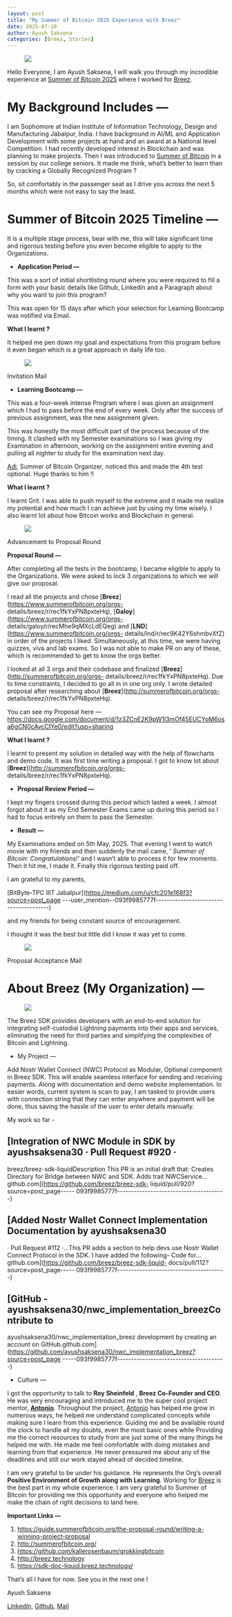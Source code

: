 ```yaml
---
layout: post
title: "My Summer of Bitcoin 2025 Experience with Breez"
date: 2025-07-10
author: Ayush Saksena
categories: [Breez, Stories]
---
```



<figure>
<img src="https://miro.medium.com/v2/resize:fit:1400/format:webp/1*9t8T5c9Y9WkJ52oRnteUfg.png"/>
</figure>

Hello Everyone, I am Ayush Saksena, I will walk you through my incredible
experience at [Summer of Bitcoin
2025](http://summerofbitcoin.org/2025-accepted-projects) where I worked for
[Breez](http://breez.technology).

# **My Background Includes —**

I am Sophomore at Indian Institute of Information Technology, Design and
Manufacturing Jabalpur, India. I have background in AI/ML and Application
Development with some projects at hand and an award at a National level
Competition. I had recently developed interest in Blockchain and was planning
to make projects. Then I was introduced to [Summer of
Bitcoin](https://www.linkedin.com/company/summer-of-bitcoin/) in a session by
our college seniors. It made me think, what’s better to learn than by cracking
a Globally Recognized Program ?

So, sit comfortably in the passenger seat as I drive you across the next 5
months which were not easy to say the least.

# **Summer of Bitcoin 2025 Timeline —**

It is a multiple stage process, bear with me, this will take significant time
and rigorous testing before you even become eligible to apply to the
Organizations.

  * **Application Period —**

This was a sort of initial shortlisting round where you were required to fill
a form with your basic details like Github, LinkedIn and a Paragraph about why
you want to join this program?

This was open for 15 days after which your selection for Learning Bootcamp was
notified via Email.

**What I learnt ?**

It helped me pen down my goal and expectations from this program before it
even began which is a great approach in daily life too.

<figure>
<img src="https://miro.medium.com/v2/resize:fit:1400/format:webp/1*EOtWLB2W3cwxjlrM116rUA.png"/>
</figure>

Invitation Mail

  * **Learning Bootcamp —**

This was a four-week intense Program where I was given an assignment which I
had to pass before the end of every week. Only after the success of previous
assignment, was the new assignment given.

This was honestly the most difficult part of the process because of the
timing. It clashed with my Semester examinations so I was giving my
Examination in afternoon, working on the assignment entire evening and pulling
all nighter to study for the examination next day.

[Adi](https://www.linkedin.com/in/adi-shankara-608610216/), Summer of Bitcoin
Organizer, noticed this and made the 4th test optional. Huge thanks to him !!

**What I learnt ?**

I learnt Grit. I was able to push myself to the extreme and it made me realize
my potential and how much I can achieve just by using my time wisely. I also
learnt lot about how Bitcoin works and Blockchain in general.

<figure>
<img src="https://miro.medium.com/v2/resize:fit:1400/format:webp/1*TtizUlLkanFpDbJcH-LoSw.jpeg"/>
</figure>

Advancement to Proposal Round

**Proposal Round —**

After completing all the tests in the bootcamp, I became eligible to apply to
the Organizations. We were asked to lock 3 organizations to which we will give
our proposal.

I read all the projects and chose
[**Breez**](https://www.summerofbitcoin.org/orgs-
details/breez/r/rec1fkYxPN8pxteHq),
[**Galoy**](https://www.summerofbitcoin.org/orgs-
details/galoy/r/recMhe9qMXcLdEQeg) and
[**LND**](https://www.summerofbitcoin.org/orgs-
details/lnd/r/rec9K42Y6shmbvXfZ) in order of the projects I liked.
Simultaneously, at this time, we were having quizzes, viva and lab exams. So I
was not able to make PR on any of these, which is recommended to get to know
the orgs better.

I looked at all 3 orgs and their codebase and finalized
[**Breez**](http://summerofbitcoin.org/orgs-
details/breez/r/rec1fkYxPN8pxteHq). Due to time constraints, I decided to go
all in in one org only. I wrote detailed proposal after researching about
[**Breez**](http://summerofbitcoin.org/orgs-
details/breez/r/rec1fkYxPN8pxteHq).

You can see my Proposal here —
<https://docs.google.com/document/d/1z3ZCnE2K9pW1I3mOf45EUCYoM6osa6gCN0cAvcCIYe0/edit?usp=sharing>

**What I learnt ?**

I learnt to present my solution in detailed way with the help of flowcharts
and demo code. It was first time writing a proposal. I got to know lot about
[**Breez**](http://summerofbitcoin.org/orgs-
details/breez/r/rec1fkYxPN8pxteHq).

  * **Proposal Review Period —**

I kept my fingers crossed during this period which lasted a week. I almost
forgot about it as my End Semester Exams came up during this period so I had
to focus entirely on them to pass the Semester.

  * **Result —**

My Examinations ended on 5th May, 2025. That evening I went to watch movie
with my friends and then suddenly the mail came, ‘ _Summer of Bitcoin:
Congratulations!’_ and I wasn’t able to process it for few moments. Then it
hit me, I made it. Finally this rigorous testing paid off.

I am grateful to my parents,

[BitByte-TPC IIIT Jabalpur](https://medium.com/u/cfc201e168f3?source=post_page
---user_mention--093f9985777f---------------------------------------)

and my friends for being constant source of encouragement.

I thought it was the best but little did I know it was yet to come.

<figure>
<img src="https://miro.medium.com/v2/resize:fit:1400/format:webp/1*dmbNkD5D-u45r44go_cf0g.png"/>
</figure>

Proposal Acceptance Mail

# **About Breez (My Organization) —**

<figure>
<img src="https://miro.medium.com/v2/resize:fit:1400/format:webp/1*iJMWZt-2D5PIPg_3eAePVA.png"/>
</figure>

The Breez SDK provides developers with an end-to-end solution for integrating
self-custodial Lightning payments into their apps and services, eliminating
the need for third parties and simplifying the complexities of Bitcoin and
Lightning.

  * My Project —

Add Nostr Wallet Connect (NWC) Protocol as Modular, Optional component in
Breez SDK. This will enable seamless interface for sending and receiving
payments. Along with documentation and demo website implementation. In easier
words, current system is scan to pay, I am tasked to provide users with
connection string that they can enter anywhere and payment will be done, thus
saving the hassle of the user to enter details manually.

My work so far -

## [Integration of NWC Module in SDK by ayushsaksena30 · Pull Request #920 ·
breez/breez-sdk-liquidDescription This PR is an initial draft that: Creates
Directory for Bridge between NWC and SDK. Adds trait
NWCService…github.com](https://github.com/breez/breez-sdk-
liquid/pull/920?source=post_page-----
093f9985777f---------------------------------------)

## [Added Nostr Wallet Connect Implementation Documentation by ayushsaksena30
· Pull Request #112 ·…This PR adds a section to help devs use Nostr Wallet
Connect Protocol in the SDK. I have added the following- Code
for…github.com](https://github.com/breez/breez-sdk-liquid-
docs/pull/112?source=post_page-----
093f9985777f---------------------------------------)

## [GitHub - ayushsaksena30/nwc_implementation_breezContribute to
ayushsaksena30/nwc_implementation_breez development by creating an account on
GitHub.github.com](https://github.com/ayushsaksena30/nwc_implementation_breez?source=post_page
-----093f9985777f---------------------------------------)

  * Culture —

I got the opportunity to talk to **Roy Sheinfeld** , **Breez Co-Founder and
CEO**. He was very encouraging and introduced me to the super cool project
mentor,
[**Antonio**](https://nosta.me/npub162s058cnjmawtzynnej2r9v5mn4gez90rsrl2zw8pc0qcsrh83eq3emsh2).
Throughout the project, [Antonio](http://linkedin.com/in/hydra-yse) has helped
me grow in numerous ways, he helped me understand complicated concepts while
making sure I learn from this experience. Guiding me and be available round
the clock to handle all my doubts, even the most basic ones while Providing me
the correct resources to study from are just some of the many things he helped
me with. He made me feel comfortable with doing mistakes and learning from
that experience. He never pressured me about any of the deadlines and still
our work stayed ahead of decided timeline.

I am very grateful to be under his guidance. He represents the Org’s overall
**Positive Environment of Growth along with Learning**. Working for
[Breez](http://breez.technology) is the best part in my whole experience. I am
very grateful to Summer of Bitcoin for providing me this opportunity and
everyone who helped me make the chain of right decisions to land here.

**Important Links —**

  1. <https://guide.summerofbitcoin.org/the-proposal-round/writing-a-winning-project-proposal>
  2. <http://summerofbitcoin.org/>
  3. <https://github.com/kallerosenbaum/grokkingbitcoin>
  4. <http://breez.technology>
  5. <https://sdk-doc-liquid.breez.technology/>

That’s all I have for now. See you in the next one !

Ayush Saksena

[LinkedIn](http://linkedin.com/in/ayush-saksena/),
[Github](http://github.com/ayushsaksena30),
[Mail](http://asaksena100@gmail.com)


